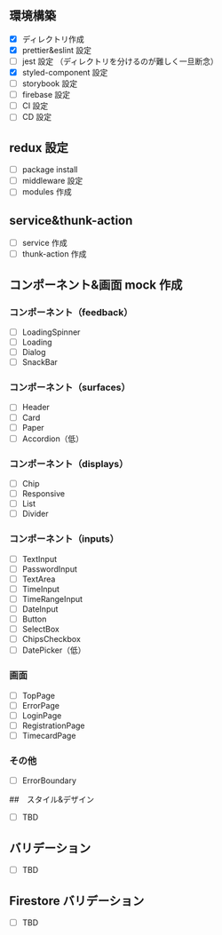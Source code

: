 ## 環境構築

- [x] ディレクトリ作成
- [x] prettier&eslint 設定
- [ ] jest 設定 （ディレクトリを分けるのが難しく一旦断念）
- [x] styled-component 設定
- [ ] storybook 設定
- [ ] firebase 設定
- [ ] CI 設定
- [ ] CD 設定

## redux 設定

- [ ] package install
- [ ] middleware 設定
- [ ] modules 作成

## service&thunk-action

- [ ] service 作成
- [ ] thunk-action 作成

## コンポーネント&画面 mock 作成

### コンポーネント（feedback）

- [ ] LoadingSpinner
- [ ] Loading
- [ ] Dialog
- [ ] SnackBar

### コンポーネント（surfaces）

- [ ] Header
- [ ] Card
- [ ] Paper
- [ ] Accordion（低）

### コンポーネント（displays）

- [ ] Chip
- [ ] Responsive
- [ ] List
- [ ] Divider

### コンポーネント（inputs）

- [ ] TextInput
- [ ] PasswordInput
- [ ] TextArea
- [ ] TimeInput
- [ ] TimeRangeInput
- [ ] DateInput
- [ ] Button
- [ ] SelectBox
- [ ] ChipsCheckbox
- [ ] DatePicker（低）

### 画面

- [ ] TopPage
- [ ] ErrorPage
- [ ] LoginPage
- [ ] RegistrationPage
- [ ] TimecardPage

### その他

- [ ] ErrorBoundary

##　スタイル&デザイン

- [ ] TBD

## バリデーション

- [ ] TBD

## Firestore バリデーション

- [ ] TBD
